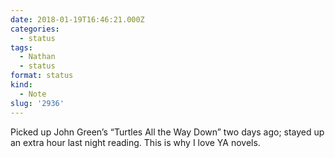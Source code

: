```yaml
---
date: 2018-01-19T16:46:21.000Z
categories:
  - status
tags:
  - Nathan
  - status
format: status
kind:
  - Note
slug: '2936'
---
```

Picked up John Green’s  “Turtles All the Way Down” two days ago; stayed up an extra hour last night reading. This is why I love YA novels.
